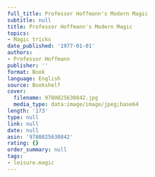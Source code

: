 ```yaml
---
full_title: Professor Hoffmann's Modern Magic
subtitle: null
title: Professor Hoffmann's Modern Magic
topics:
- Magic tricks
date_published: '1977-01-01'
authors:
- Professor Hoffmann
publisher: ''
format: Book
language: English
source: Bookshelf
cover:
  filename: 9780825630842.jpg
  media_type: data:image/image/jpeg;base64
length: '173'
type: null
link: null
date: null
asin: '9780825630842'
rating: {}
order_summary: null
tags:
- leisure.magic
---
```


